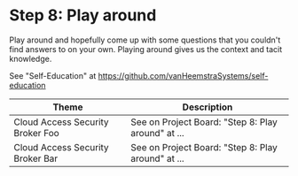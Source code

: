 # Step 8: Play around

Play around and hopefully come up with some questions that you couldn't find answers to on your own. Playing around gives us the context and tacit knowledge.

See "Self-Education" at https://github.com/vanHeemstraSystems/self-education

| Theme | Description |
| -- | -- |
| Cloud Access Security Broker Foo | See on Project Board: "Step 8: Play around" at ... |
| Cloud Access Security Broker Bar | See on Project Board: "Step 8: Play around" at ... |
